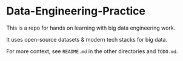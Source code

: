 # Data-Engineering-Practice
This is a repo for hands on learning with big data engineering work. 

It uses open-source datasets & modern tech stacks for big data.

For more context, see `README.md` in the other directories and `TODO.md`. 
